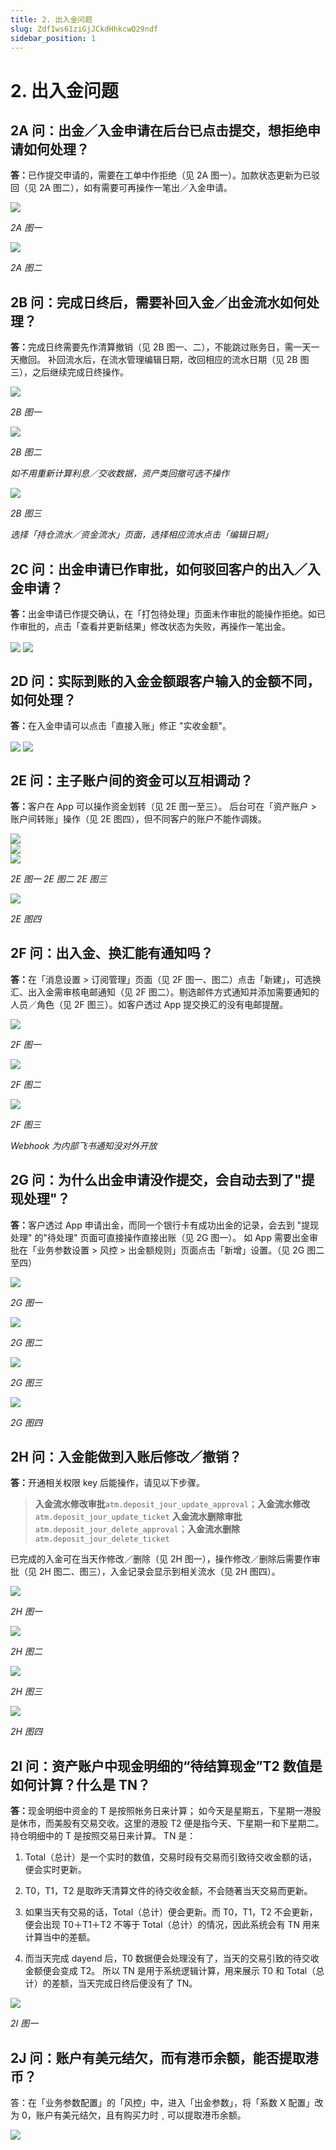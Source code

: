 ```yaml
---
title: 2. 出入金问题
slug: ZdfIws61ziGjJCkdHhkcwQ29ndf
sidebar_position: 1
---
```



# 2. 出入金问题

## 2A 问：出金／入金申请在后台已点击提交，想拒绝申请如何处理？

<b>答：</b>已作提交申请的，需要在工单中作拒绝（见 2A 图一）。加款状态更新为已驳回（见 2A 图二），如有需要可再操作一笔出／入金申请。

<img src="/assets/U6mgbVQJMoPq4hxt7PccOUQFnie.png" src-width="2150" src-height="1368" align="center"/>

<em>2A 图一</em>

<img src="/assets/DaUNb7Wl0ogp4DxL0DFcLegPnhf.png" src-width="2606" src-height="404" align="center"/>

<em>2A 图二</em>

## 2B 问：完成日终后，需要补回入金／出金流水如何处理？

<b>答：</b>完成日终需要先作清算撤销（见 2B 图一、二），不能跳过账务日，需一天一天撤回。 
补回流水后，在流水管理编辑日期，改回相应的流水日期（见 2B 图三），之后继续完成日终操作。

<img src="/assets/X4rNbbODZoe8J2xZnyYcBQQhnEb.png" src-width="2858" src-height="1418" align="center"/>

<em>2B 图一</em>

<img src="/assets/NmRob8vlcoKJAYxPXtZcEXBXniy.png" src-width="2390" src-height="1420" align="center"/>

<em>2B 图二</em>

<em>如不用重新计算利息／交收数据，资产类回撤可选不操作</em>

<img src="/assets/DSvWbZY21oVMelxWNRScazVsnFe.png" src-width="2392" src-height="972" align="center"/>

<em>2B 图三</em>

<em>选择「持仓流水／资金流水」页面，选择相应流水点击「编辑日期」</em>

## 2C 问：出金申请已作审批，如何驳回客户的出入／入金申请？

<b>答：</b>出金申请已作提交确认，在「打包待处理」页面未作审批的能操作拒绝。如已作审批的，点击「查看并更新结果」修改状态为失败，再操作一笔出金。

<img src="/assets/K0cHbz2OqoRvBxxQ8Hgc2XTunFd.png" src-width="2490" src-height="1194" align="center"/>

<img src="/assets/AzkMbURoko3BhJxhyhwcmvOwnSb.png" src-width="2166" src-height="1240" align="center"/>

## 2D 问：实际到账的入金金额跟客户输入的金额不同，如何处理？

<b>答：</b>在入金申请可以点击「直接入账」修正 "实收金额"。

<img src="/assets/Fo3xbY2TXo5M9BxLF1Tchr5OnVd.png" src-width="2380" src-height="696" align="center"/>

<img src="/assets/PoPMbzTqiojHP5xxIrZcX8NvnSf.png" src-width="2380" src-height="1426" align="center"/>

## 2E 问：主子账户间的资金可以互相调动？

<b>答：</b>客户在 App 可以操作资金划转（见 2E 图一至三）。
后台可在「资产账户 &gt; 账户间转账」操作（见 2E 图四），但不同客户的账户不能作调拨。

<div class="flex gap-3 columns-3" column-size="3">
<div class="w-[35%]" width-ratio="35">
<img src="/assets/DgkkbrbodoJkVBxx9kPcFVjznbB.png" src-width="650" src-height="1250" align="center"/>
</div>
<div class="w-[33%]" width-ratio="33">
<img src="/assets/D4JbbiYVjoYVXuxgwldcrB25nig.png" src-width="644" src-height="1336" align="center"/>
</div>
<div class="w-[30%]" width-ratio="30">
<img src="/assets/SPfQbxLmjoqe1LxtMBKcXselnNc.png" src-width="602" src-height="1340" align="center"/>
</div>
</div>

<em> 2E 图一                                                         2E 图二                                                   2E 图三</em>

<img src="/assets/IjdsbtsZcoyJ0uxVT2jcwigJnNb.png" src-width="2602" src-height="804" align="center"/>

<em>2E 图四</em>

## 2F 问：出入金、换汇能有通知吗？

<b>答：</b>在「消息设置 &gt; 订阅管理」页面（见 2F 图一、图二）点击「新建」，可选换汇、出入金需审核电邮通知（见 2F 图二）。剔选邮件方式通知并添加需要通知的人员／角色（见 2F 图三）。如客户透过 App 提交换汇的没有电邮提醒。

<img src="/assets/Rbu5b5MenoPc9MxctebcZbJYnxh.png" src-width="2386" src-height="374" align="center"/>

<em>2F 图一</em>

<img src="/assets/KnysbQGiboT6LexJWY7cb4BLnqb.png" src-width="2371" src-height="1098" align="center"/>

<em>2F 图二</em>

<img src="/assets/SmFtbTzmGo7XxjxEyFGcWzuKntd.png" src-width="2021" src-height="966" align="center"/>

<em>2F 图三</em>

<em>Webhook 为内部飞书通知没对外开放</em>

## 2G 问：为什么出金申请没作提交，会自动去到了"提现处理"？

<b>答：</b>客户透过 App 申请出金，而同一个银行卡有成功出金的记录，会去到 "提现处理" 的"待处理" 页面可直接操作直接出账（见 2G 图一）。
如 App 需要出金审批在「业务参数设置 &gt; 风控 &gt; 出金额规则」页面点击「新增」设置。（见 2G 图二至四）

<img src="/assets/QQUGbVKIhoEl18xWWoSctnhAnKs.png" src-width="2760" src-height="750" align="center"/>

<em>2G 图一</em>

<img src="/assets/UC21bq2uVorNlZxGmNVcMMOZntc.png" src-width="2760" src-height="1368" align="center"/>

<em>2G 图二</em>

<img src="/assets/Bb89bPm9DoeC5IxJfBWcD8B6nj3.png" src-width="2386" src-height="1352" align="center"/>

<em>2G 图三</em>

<img src="/assets/MpXUbQZBsoipcYxMfRmcULyen3d.png" src-width="2364" src-height="540" align="center"/>

<em>2G 图四</em>

## 2H 问：入金能做到入账后修改／撤销？

<b>答：</b>开通相关权限 key 后能操作，请见以下步骤。

> <b>入金流水修改审批</b>`atm.deposit_jour_update_approval`；<b>入金流水修改</b>`atm.deposit_jour_update_ticket`
<b>入金流水删除审批</b>`atm.deposit_jour_delete_approval`；<b>入金流水删除 </b>`atm.deposit_jour_delete_ticket`


已完成的入金可在当天作修改／删除（见 2H 图一），操作修改／删除后需要作审批（见 2H 图二、图三），入金记录会显示到相关流水（见 2H 图四）。

<img src="/assets/NfrDbOevGoxGOHxcOLNcuXuinVe.png" src-width="2866" src-height="524" align="center"/>

<em>2H 图一</em>

<img src="/assets/I8ZSb1EEvoeC1mxSZxcccRtNnYb.png" src-width="2518" src-height="418" align="center"/>

<em>2H 图二</em>

<img src="/assets/Q7cjbJbJeoPTARxKk4ucMuQHn0b.png" src-width="2516" src-height="984" align="center"/>

<em>2H 图三</em>

<img src="/assets/BFl7b77zxo9pzCx4CnIcFq0Snwe.png" src-width="2606" src-height="336" align="center"/>

<em>2H 图四</em>

## 2I 问：资产账户中现金明细的“待结算现金”T2 数值是如何计算？什么是 TN？

<b>答：</b>现金明细中资金的 T 是按照帐务日来计算；
如今天是星期五，下星期一港股是休市，而美股有交易交收。这里的港股 T2 便是指今天、下星期一和下星期二。
持仓明细中的 T 是按照交易日来计算。
TN 是：

1. Total（总计）是一个实时的数值，交易时段有交易而引致待交收金额的话，便会实时更新。

2. T0，T1，T2 是取昨天清算文件的待交收金额，不会随著当天交易而更新。

3. 如果当天有交易的话，Total（总计）便会更新。而 T0，T1，T2 不会更新，便会出现 T0＋T1＋T2 不等于 Total（总计）的情况，因此系统会有 TN 用来计算当中的差额。

4. 而当天完成 dayend 后，T0 数据便会处理没有了，当天的交易引致的待交收金额便会变成 T2。
所以 TN 是用于系统逻辑计算，用来展示 T0 和 Total（总计）的差额，当天完成日终后便没有了 TN。

<img src="/assets/GLiKbhDKWofh5oxSG9Acoecqnff.png" src-width="1166" src-height="1238" align="center"/>

<em>2I 图一</em>

## 2J 问：账户有美元结欠，而有港币余额，能否提取港币？

答：在「业务参数配置」的「风控」中，进入「出金参数」，将「系数 X 配置」改为 0，账户有美元结欠，且有购买力时﹐可以提取港币余额。

<img src="/assets/K5VqbXPJ7o0rCrxP2ylc8aO7nbf.png" src-width="2826" src-height="1438" align="center"/>

